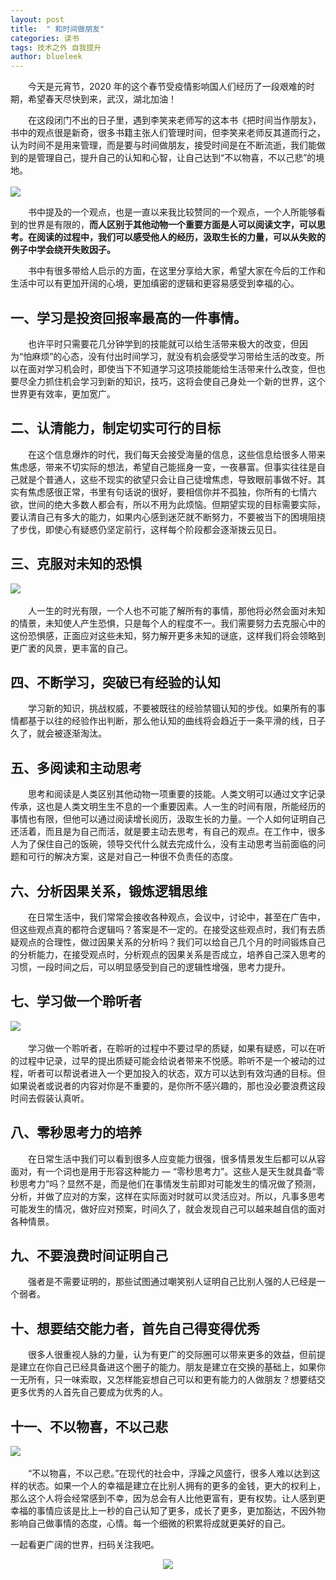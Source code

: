 ```yaml
---
layout: post
title:  " 和时间做朋友"
categories: 读书
tags: 技术之外 自我提升
author: blueleek
---
```


&emsp;&emsp;今天是元宵节，2020 年的这个春节受疫情影响国人们经历了一段艰难的时期，希望春天尽快到来，武汉，湖北加油！

&emsp;&emsp;在这段闭门不出的日子里，遇到李笑来老师写的这本书《把时间当作朋友》，书中的观点很是新奇，很多书籍主张人们管理时间，但李笑来老师反其道而行之，认为时间不是用来管理，而是要与时间做朋友，接受时间是在不断流逝，我们能做到的是管理自己，提升自己的认知和心智，让自己达到“不以物喜，不以己悲”的境地。<br/>
<br/>![](https://pic4.zhimg.com/80/v2-00ecb228aabe7fd056ceba20ba0ac333_hd.jpg)








&emsp;&emsp;书中提及的一个观点，也是一直以来我比较赞同的一个观点，一个人所能够看到的世界是有限的，**而人区别于其他动物一个重要方面是人可以阅读文字，可以思考。在阅读的过程中，我们可以感受他人的经历，汲取生长的力量，可以从失败的例子中学会绕开失败因子。**<br/>

&emsp;&emsp;书中有很多带给人启示的方面，在这里分享给大家，希望大家在今后的工作和生活中可以有更加开阔的心境，更加缜密的逻辑和更容易感受到幸福的心。<br/>


## 一、学习是投资回报率最高的一件事情。
&emsp;&emsp;也许平时只需要花几分钟学到的技能就可以给生活带来极大的改变，但因为“怕麻烦”的心态，没有付出时间学习，就没有机会感受学习带给生活的改变。所以在面对学习机会时，即使当下不知道学习这项技能能给生活带来什么改变，但也要尽全力抓住机会学习到新的知识，技巧，这将会使自己身处一个新的世界，这个世界更有效率，更加宽广。

## 二、认清能力，制定切实可行的目标
&emsp;&emsp;在这个信息爆炸的时代，我们每天会接受海量的信息，这些信息给很多人带来焦虑感，带来不切实际的想法，希望自己能摇身一变，一夜暴富。但事实往往是自己就是个普通人，这些不现实的欲望只会让自己徒增焦虑，导致眼前事做不好。其实有焦虑感很正常，书里有句话说的很好，要相信你并不孤独，你所有的七情六欲，世间的绝大多数人都会有，所以不用为此烦恼。但期望实现的目标需要实际，要认清自己有多大的能力，如果内心感到迷茫就不断努力，不要被当下的困境阻挠了步伐，即使心有疑惑仍坚定前行，这样每个阶段都会逐渐拨云见日。

## 三、克服对未知的恐惧
![](https://pic4.zhimg.com/80/v2-b70827c7e342f52d14825f1db3833093_hd.jpg)<br/>
<br/>&emsp;&emsp;人一生的时光有限，一个人也不可能了解所有的事情，那他将必然会面对未知的情景，未知使人产生恐惧，只是每个人的程度不一。我们需要努力去克服心中的这份恐惧感，正面应对这些未知，努力解开更多未知的谜底，这样我们将会领略到更广袤的风景，更丰富的自己。

## 四、不断学习，突破已有经验的认知
&emsp;&emsp;学习新的知识，挑战权威，不要被既往的经验禁锢认知的步伐。如果所有的事情都基于以往的经验作出判断，那么他认知的曲线将会趋近于一条平滑的线，日子久了，就会被逐渐淘汰。


## 五、多阅读和主动思考
&emsp;&emsp;思考和阅读是人类区别其他动物一项重要的技能。人类文明可以通过文字记录传承，这也是人类文明生生不息的一个重要因素。人一生的时间有限，所能经历的事情也有限，但他可以通过阅读增长阅历，汲取生长的力量。一个人如何证明自己还活着，而且是为自己而活，就是要主动去思考，有自己的观点。在工作中，很多人为了保住自己的饭碗，领导交代什么就去完成什么，没有主动思考当前面临的问题和可行的解决方案，这是对自己一种很不负责任的态度。

## 六、分析因果关系，锻炼逻辑思维
&emsp;&emsp;在日常生活中，我们常常会接收各种观点，会议中，讨论中，甚至在广告中，但这些观点真的都符合逻辑吗？答案是不一定的。在接受这些观点时，我们有去质疑观点的合理性，做过因果关系的分析吗？我们可以给自己几个月的时间锻炼自己的分析能力，在接受观点时，分析观点的因果关系是否成立，培养自己深入思考的习惯，一段时间之后，可以明显感受到自己的逻辑性增强，思考力提升。

## 七、学习做一个聆听者
![](https://pic2.zhimg.com/80/v2-cb5714ef6f5b4036650b839c8874b0e5_hd.jpg)<br/>
<br/>&emsp;&emsp;学习做一个聆听者，在聆听的过程中不要过早的质疑，如果有疑惑，可以在听的过程中记录，过早的提出质疑可能会给说者带来不悦感。聆听不是一个被动的过程，听者可以帮说者进入一个更加投入的状态，双方可以达到有效沟通的目标。但如果说者或说者的内容对你是不重要的，是你所不感兴趣的，那也没必要浪费这段时间去假装认真听。

## 八、零秒思考力的培养
&emsp;&emsp;在日常生活中我们可以看到很多人应变能力很强，很多情景发生后都可以从容面对，有一个词也是用于形容这种能力 — “零秒思考力”。这些人是天生就具备“零秒思考力”吗？显然不是，而是他们在事情发生前即对可能发生的情况做了预测，分析，并做了应对的方案，这样在实际面对时就可以灵活应对。所以，凡事多思考可能发生的情况，做好应对预案，时间久了，就会发现自己可以越来越自信的面对各种情景。

## 九、不要浪费时间证明自己
&emsp;&emsp;强者是不需要证明的，那些试图通过嘲笑别人证明自己比别人强的人已经是一个弱者。

## 十、想要结交能力者，首先自己得变得优秀

&emsp;&emsp;很多人很重视人脉的力量，认为有更广的交际圈可以带来更多的效益，但前提是建立在你自己已经具备进这个圈子的能力。朋友是建立在交换的基础上，如果你一无所有，只一味索取，又怎样能妄想自己可以和更有能力的人做朋友？想要结交更多优秀的人首先自己要成为优秀的人。

## 十一、不以物喜，不以己悲
![](https://pic2.zhimg.com/80/v2-dc51fc340c8c07d1ecd2b3074ff35c89_hd.jpg)<br/>
<br/>&emsp;&emsp;“不以物喜，不以己悲。”在现代的社会中，浮躁之风盛行，很多人难以达到这样的状态。如果一个人的幸福是建立在比别人拥有的更多的金钱，更大的权利上，那么这个人将会经常感到不幸，因为总会有人比他更富有，更有权势。让人感到更幸福的事情应该是比上一秒的自己认知了更多，成长了更多，更加豁达，不因外物影响自己做事情的态度，心情。每一个细微的积累将成就更美好的自己。


一起看更广阔的世界，扫码关注我吧。<br/>
<div style="text-align: center">
<img src="https://pic1.zhimg.com/80/v2-e9a8c6db60c6ed251ad46fa464063dac_hd.jpg"/>
</div>

